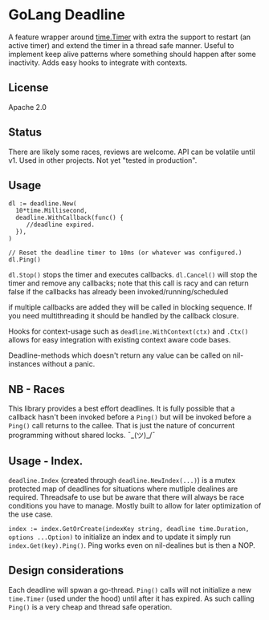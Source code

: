 # GoLang Deadline
A feature wrapper around [time.Timer](https://pkg.go.dev/time) with extra the support to restart (an active timer) and extend the timer in a thread safe manner. Useful to implement keep alive patterns where something should happen after some inactivity. Adds easy hooks to integrate with contexts.

## License
Apache 2.0

## Status
There are likely some races, reviews are welcome. API can be volatile until v1. Used in other projects. Not yet "tested in production".

## Usage

```
dl := deadline.New(
  10*time.Millisecond,
  deadline.WithCallback(func() {
     //deadline expired.
  }),
)

// Reset the deadline timer to 10ms (or whatever was configured.)
dl.Ping()
```

`dl.Stop()` stops the timer and executes callbacks. `dl.Cancel()` will stop the timer and remove any callbacks; note that this call is racy and can return false if the callbacks has already been invoked/running/scheduled

if multiple callbacks are added they will be called in blocking sequence. If you need multithreading it should be handled by the callback closure.

Hooks for context-usage such as `deadline.WithContext(ctx)` and `.Ctx()` allows for easy integration with existing context aware code bases.

Deadline-methods which doesn't return any value can be called on nil-instances without a panic.

## NB - Races
This library provides a best effort deadlines. It is fully possible that a callback hasn't been invoked before a `Ping()` but will be invoked before a `Ping()` call returns to the callee. That is just the nature of concurrent programming without shared locks. ¯\_(ツ)_/¯

## Usage - Index.
`deadline.Index` (created through `deadline.NewIndex(...)`) is a mutex protected map of deadlines for situations where mutliple dealines are required. Threadsafe to use but be aware that there will always be race conditions you have to manage. Mostly built to allow for later optimization of the use case.

`index := index.GetOrCreate(indexKey string, deadline time.Duration, options ...Option)` to initialize an index and to update it simply run `index.Get(key).Ping()`. Ping works even on nil-dealines but is then a NOP.


## Design considerations
Each deadline will spwan a go-thread. `Ping()` calls will not initialize a new `time.Timer` (used under the hood) until after it has expired. As such calling `Ping()` is a very cheap and thread safe operation.